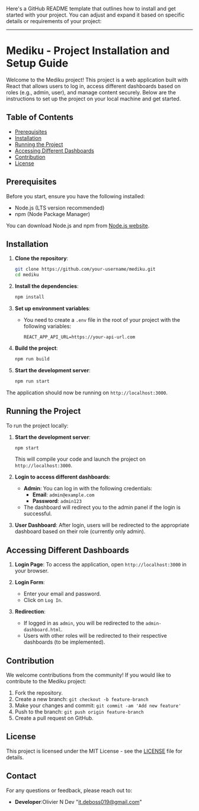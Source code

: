 Here's a GitHub README template that outlines how to install and get started with your project. You can adjust and expand it based on specific details or requirements of your project:

---

# Mediku - Project Installation and Setup Guide

Welcome to the Mediku project! This project is a web application built with React that allows users to log in, access different dashboards based on roles (e.g., admin, user), and manage content securely. Below are the instructions to set up the project on your local machine and get started.

## Table of Contents
- [Prerequisites](#prerequisites)
- [Installation](#installation)
- [Running the Project](#running-the-project)
- [Accessing Different Dashboards](#accessing-different-dashboards)
- [Contribution](#contribution)
- [License](#license)

## Prerequisites
Before you start, ensure you have the following installed:
- Node.js (LTS version recommended)
- npm (Node Package Manager)

You can download Node.js and npm from [Node.js website](https://nodejs.org/).

## Installation
1. **Clone the repository**:
   ```bash
   git clone https://github.com/your-username/mediku.git
   cd mediku
   ```

2. **Install the dependencies**:
   ```bash
   npm install
   ```

3. **Set up environment variables**:
   - You need to create a `.env` file in the root of your project with the following variables:
     ```env
     REACT_APP_API_URL=https://your-api-url.com
     ```

4. **Build the project**:
   ```bash
   npm run build
   ```

5. **Start the development server**:
   ```bash
   npm run start
   ```

The application should now be running on `http://localhost:3000`.

## Running the Project
To run the project locally:
1. **Start the development server**:
   ```bash
   npm start
   ```
   This will compile your code and launch the project on `http://localhost:3000`.

2. **Login to access different dashboards**:
   - **Admin**: You can log in with the following credentials:
     - **Email**: `admin@example.com`
     - **Password**: `admin123`
   - The dashboard will redirect you to the admin panel if the login is successful.

3. **User Dashboard**: After login, users will be redirected to the appropriate dashboard based on their role (currently only admin).

## Accessing Different Dashboards
1. **Login Page**: To access the application, open `http://localhost:3000` in your browser.
2. **Login Form**:
   - Enter your email and password.
   - Click on `Log In`.

3. **Redirection**:
   - If logged in as `admin`, you will be redirected to the `admin-dashboard.html`.
   - Users with other roles will be redirected to their respective dashboards (to be implemented).

## Contribution
We welcome contributions from the community! If you would like to contribute to the Mediku project:
1. Fork the repository.
2. Create a new branch: `git checkout -b feature-branch`
3. Make your changes and commit: `git commit -am 'Add new feature'`
4. Push to the branch: `git push origin feature-branch`
5. Create a pull request on GitHub.

## License
This project is licensed under the MIT License - see the [LICENSE](LICENSE) file for details.

## Contact
For any questions or feedback, please reach out to:
- **Developer**:Olivier N Dev "it.deboss019@gmail.com"
